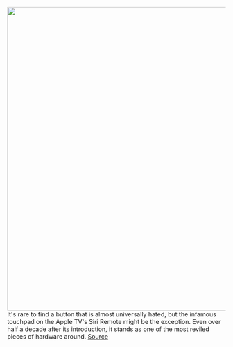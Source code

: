 <img src='https://cdn.vox-cdn.com/thumbor/jfqm0H4ojMSruzx7vLijsLIeioI=/0x0:2040x1360/1200x800/filters:focal(831x211:1157x537)/cdn.vox-cdn.com/uploads/chorus_image/image/68873061/akrales_210224_4406_0066.0.jpg' width='700px' /><br/>
It's rare to find a button that is almost universally hated, but the infamous touchpad on the Apple TV's Siri Remote might be the exception. Even over half a decade after its introduction, it stands as one of the most reviled pieces of hardware around.
<a href='https://www.theverge.com/2021/2/25/22300891/apple-tv-siri-remote-touchpad-button-design-form-function'> Source <a/>